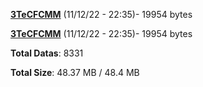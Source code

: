 [**3TeCFCMM**](/data/3TeCFCMM.txt) (11/12/22 - 22:35)- 19954 bytes

[**3TeCFCMM**](/data/3TeCFCMM.txt) (11/12/22 - 22:35)- 19954 bytes

**Total Datas**: 8331

**Total Size**: 48.37 MB / 48.4 MB